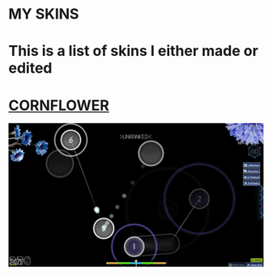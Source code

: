 # MY SKINS

# This is a list of skins I either made or edited

# [CORNFLOWER](https://www.mediafire.com/file/pqfdp19u3uds71o/cornflower.osk/file)
![Screenshot of the application](screenshot382.jpg)

